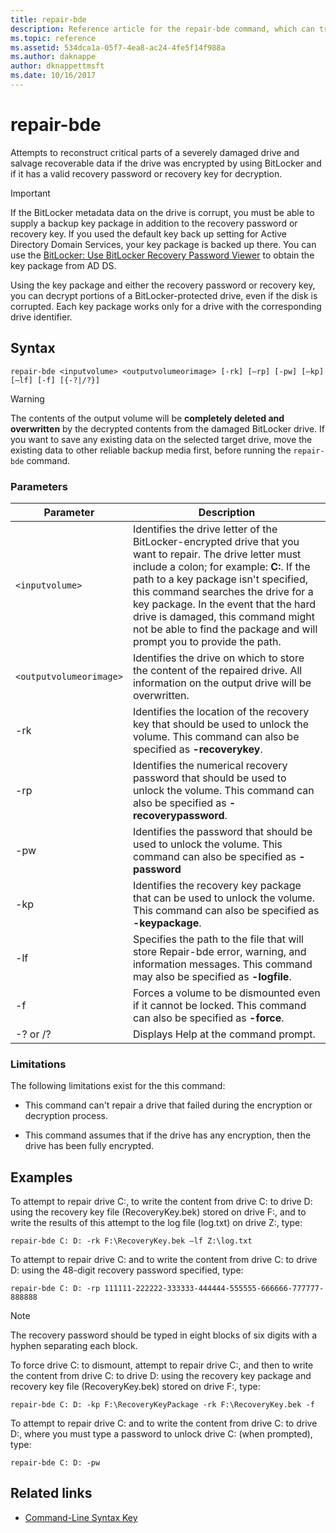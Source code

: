 ```yaml
---
title: repair-bde
description: Reference article for the repair-bde command, which can try to reconstruct critical parts of a severely damaged drive and salvage recoverable data if the drive was encrypted by using BitLocker.
ms.topic: reference
ms.assetid: 534dca1a-05f7-4ea8-ac24-4fe5f14f988a
ms.author: daknappe
author: dknappettmsft
ms.date: 10/16/2017
---
```


# repair-bde

Attempts to reconstruct critical parts of a severely damaged drive and salvage recoverable data if the drive was encrypted by using BitLocker and if it has a valid recovery password or recovery key for decryption.

> [!IMPORTANT]
> If the BitLocker metadata data on the drive is corrupt, you must be able to supply a backup key package in addition to the recovery password or recovery key. If you used the default key back up setting for Active Directory Domain Services, your key package is backed up there. You can use the [BitLocker: Use BitLocker Recovery Password Viewer](/troubleshoot/windows-server/windows-security/bitlocker-recovery-password-viewer-tool) to obtain the key package from AD DS.
>
> Using the key package and either the recovery password or recovery key, you can decrypt portions of a BitLocker-protected drive, even if the disk is corrupted. Each key package works only for a drive with the corresponding drive identifier.

## Syntax

```
repair-bde <inputvolume> <outputvolumeorimage> [-rk] [–rp] [-pw] [–kp] [–lf] [-f] [{-?|/?}]
```

> [!WARNING]
> The contents of the output volume will be **completely deleted and overwritten** by the decrypted contents from the damaged BitLocker drive. If you want to save any existing data on the selected target drive, move the existing data to other reliable backup media first, before running the `repair-bde` command.

### Parameters

| Parameter | Description |
| --- | --- |
| `<inputvolume>` | Identifies the drive letter of the BitLocker-encrypted drive that you want to repair. The drive letter must include a colon; for example: **C:**. If the path to a key package isn't specified, this command searches the drive for a key package. In the event that the hard drive is damaged, this command might not be able to find the package and will prompt you to provide the path. |
| `<outputvolumeorimage>` | Identifies the drive on which to store the content of the repaired drive. All information on the output drive will be overwritten. |
| -rk | Identifies the location of the recovery key that should be used to unlock the volume. This command can also be specified as **-recoverykey**. |
| -rp | Identifies the numerical recovery password that should be used to unlock the volume. This command can also be specified as **-recoverypassword**. |
| -pw | Identifies the password that should be used to unlock the volume. This command can also be specified as **-password** |
| -kp | Identifies the recovery key package that can be used to unlock the volume. This command can also be specified as **-keypackage**. |
| -lf | Specifies the path to the file that will store Repair-bde error, warning, and information messages. This command may also be specified as **-logfile**. |
| -f | Forces a volume to be dismounted even if it cannot be locked. This command can also be specified as **-force**. |
| -? or /? | Displays Help at the command prompt. |

### Limitations

The following limitations exist for the this command:

- This command can't repair a drive that failed during the encryption or decryption process.

- This command assumes that if the drive has any encryption, then the drive has been fully encrypted.

## Examples

To attempt to repair drive C:, to write the content from drive C: to drive D: using the recovery key file (RecoveryKey.bek) stored on drive F:, and to write the results of this attempt to the log file (log.txt) on drive Z:, type:

```
repair-bde C: D: -rk F:\RecoveryKey.bek –lf Z:\log.txt
```

To attempt to repair drive C: and to write the content from drive C: to drive D: using the 48-digit recovery password specified, type:

```
repair-bde C: D: -rp 111111-222222-333333-444444-555555-666666-777777-888888
```

> [!NOTE]
> The recovery password should be typed in eight blocks of six digits with a hyphen separating each block.

To force drive C: to dismount, attempt to repair drive C:, and then to write the content from drive C: to drive D: using the recovery key package and recovery key file (RecoveryKey.bek) stored on drive F:, type:

```
repair-bde C: D: -kp F:\RecoveryKeyPackage -rk F:\RecoveryKey.bek -f
```

To attempt to repair drive C: and to write the content from drive C: to drive D:, where you must type a password to unlock drive C: (when prompted), type:

```
repair-bde C: D: -pw
```

## Related links

- [Command-Line Syntax Key](command-line-syntax-key.md)
